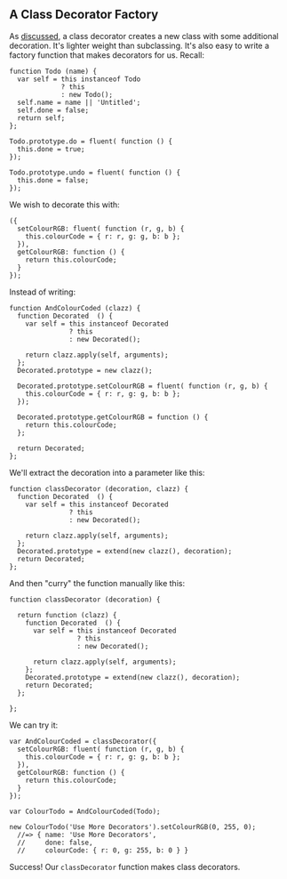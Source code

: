 ## A Class Decorator Factory

As [discussed](#class-decorators), a class decorator creates a new class with some additional decoration. It's lighter weight than subclassing. It's also easy to write a factory function that makes decorators for us. Recall:

    function Todo (name) {
      var self = this instanceof Todo
                 ? this
                 : new Todo();
      self.name = name || 'Untitled';
      self.done = false;
      return self;
    };
    
    Todo.prototype.do = fluent( function () {
      this.done = true;
    });
    
    Todo.prototype.undo = fluent( function () {
      this.done = false;
    });

We wish to decorate this with:

    ({
      setColourRGB: fluent( function (r, g, b) {
        this.colourCode = { r: r, g: g, b: b };
      }),
      getColourRGB: function () {
        return this.colourCode;
      }
    });
    
Instead of writing:

    function AndColourCoded (clazz) {
      function Decorated  () {
        var self = this instanceof Decorated
                   ? this
                   : new Decorated();
        
        return clazz.apply(self, arguments);
      };
      Decorated.prototype = new clazz();
      
      Decorated.prototype.setColourRGB = fluent( function (r, g, b) {
        this.colourCode = { r: r, g: g, b: b };
      });
      
      Decorated.prototype.getColourRGB = function () {
        return this.colourCode;
      };
      
      return Decorated;
    };

We'll extract the decoration into a parameter like this:

    function classDecorator (decoration, clazz) {
      function Decorated  () {
        var self = this instanceof Decorated
                   ? this
                   : new Decorated();
        
        return clazz.apply(self, arguments);
      };
      Decorated.prototype = extend(new clazz(), decoration);
      return Decorated;
    };

And then "curry" the function manually like this:

    function classDecorator (decoration) {

      return function (clazz) {
        function Decorated  () {
          var self = this instanceof Decorated
                     ? this
                     : new Decorated();
        
          return clazz.apply(self, arguments);
        };
        Decorated.prototype = extend(new clazz(), decoration);
        return Decorated;
      };
      
    };
    
We can try it:

    var AndColourCoded = classDecorator({
      setColourRGB: fluent( function (r, g, b) {
        this.colourCode = { r: r, g: g, b: b };
      }),
      getColourRGB: function () {
        return this.colourCode;
      }
    });
    
    var ColourTodo = AndColourCoded(Todo);
    
    new ColourTodo('Use More Decorators').setColourRGB(0, 255, 0);
      //=> { name: 'Use More Decorators',
      //     done: false,
      //     colourCode: { r: 0, g: 255, b: 0 } }

Success! Our `classDecorator` function makes class decorators.